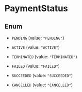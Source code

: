 

# PaymentStatus

## Enum


* `PENDING` (value: `"PENDING"`)

* `ACTIVE` (value: `"ACTIVE"`)

* `TERMINATED` (value: `"TERMINATED"`)

* `FAILED` (value: `"FAILED"`)

* `SUCCEEDED` (value: `"SUCCEEDED"`)

* `CANCELLED` (value: `"CANCELLED"`)



